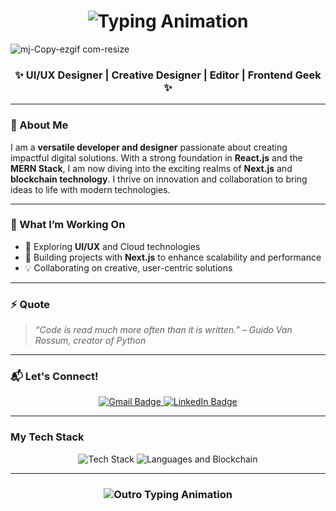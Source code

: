 <h1 align="center">
    <img src="https://readme-typing-svg.herokuapp.com/?font=Algerian&size=35&pause=1000&color=F7F7F7&center=true&vCenter=true&width=500&height=70&lines=Welcome+!!;I'm+Mit+Patel;Scroll+Down+%F0%9F%91%87" alt="Typing Animation" />
</h1>

![mj-Copy-ezgif com-resize](https://github.com/user-attachments/assets/06f41fbf-b512-461b-8108-14169e705ae1)

<h3 align="center">✨ UI/UX Designer | Creative Designer | Editor | Frontend Geek ✨</h3>

---

### 👋 About Me

I am a **versatile developer and designer** passionate about creating impactful digital solutions. With a strong foundation in **React.js** and the **MERN Stack**, I am now diving into the exciting realms of **Next.js** and **blockchain technology**. I thrive on innovation and collaboration to bring ideas to life with modern technologies.

---

### 🔧 What I’m Working On  
- 🚀 Exploring **UI/UX** and Cloud technologies  
- 🌱 Building projects with **Next.js** to enhance scalability and performance  
- 💡 Collaborating on creative, user-centric solutions  

---

### ⚡ Quote
> *“Code is read much more often than it is written.” – Guido Van Rossum, creator of Python*
---

### 📬 Let's Connect!  
<div align="center"> 
  <a href="mailto:mitjpatel04@gmail.com" target="_blank">
    <img src="https://img.shields.io/badge/Gmail-EA4335?style=for-the-badge&logo=gmail&logoColor=white" alt="Gmail Badge" />
  </a>
  <a href="https://linkedin.com/in/patelmj04" target="_blank">
    <img src="https://img.shields.io/badge/LinkedIn-0A66C2?style=for-the-badge&logo=linkedin&logoColor=white" alt="LinkedIn Badge" />
  </a>
</div>

---

### My Tech Stack  
<div align="center">
    <img src="https://skillicons.dev/icons?i=html,css,react,nextjs,vscode,github,figma" alt="Tech Stack" />
    <img src="https://skillicons.dev/icons?i=javascript,python,java," alt="Languages and Blockchain" />
</div>

---


<h3 align="center">
    <img src="https://readme-typing-svg.herokuapp.com/?font=Righteous&size=25&center=true&vCenter=true&width=500&height=70&duration=4000&lines=Thanks+!!+✌️;" alt="Outro Typing Animation" />
</h3>
